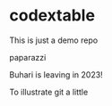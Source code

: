# codextable

This is just a demo repo

paparazzi

Buhari is leaving in 2023!


To illustrate git a little
